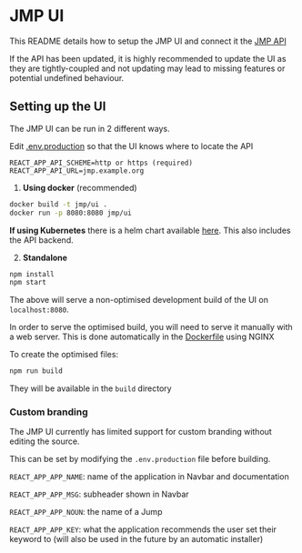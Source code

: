 # JMP UI

This README details how to setup the JMP UI and connect it the [JMP API](https://github.com/djcass44/jmp)

If the API has been updated, it is highly recommended to update the UI as they are tightly-coupled and not updating may lead to missing features or potential undefined behaviour.

## Setting up the UI

The JMP UI can be run in 2 different ways.

Edit [.env.production](.env.production) so that the UI knows where to locate the API

```
REACT_APP_API_SCHEME=http or https (required)
REACT_APP_API_URL=jmp.example.org
```

1. **Using docker** (recommended)

```bash
docker build -t jmp/ui .
docker run -p 8080:8080 jmp/ui
```

**If using Kubernetes** there is a helm chart available [here](https://github.com/djcass44/jmp-helm). 
This also includes the API backend.

2. **Standalone**

```bash
npm install
npm start
```

The above will serve a non-optimised development build of the UI on `localhost:8080`. 

In order to serve the optimised build, you will need to serve it manually with a web server. This is done automatically in the [Dockerfile](Dockerfile) using NGINX

To create the optimised files:
```bash
npm run build
```
They will be available in the `build` directory

### Custom branding

The JMP UI currently has limited support for custom branding without editing the source.

This can be set by modifying the `.env.production` file before building.

`REACT_APP_APP_NAME`: name of the application in Navbar and documentation

`REACT_APP_APP_MSG`: subheader shown in Navbar

`REACT_APP_APP_NOUN`: the name of a Jump

`REACT_APP_APP_KEY`: what the application recommends the user set their keyword to (will also be used in the future by an automatic installer)